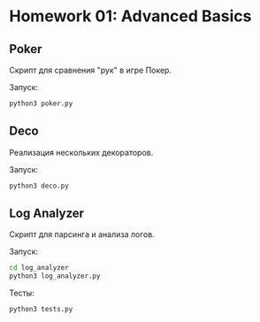 # Homework 01: Advanced Basics

## Poker

Скрипт для сравнения "рук" в игре Покер.

Запуск:

```bash
python3 poker.py
```



## Deco

Реализация нескольких декораторов.

Запуск:

```bash
python3 deco.py
```



## Log Analyzer

Скрипт для парсинга и анализа логов.

Запуск:

```bash
cd log_analyzer
python3 log_analyzer.py
```

Тесты:

```bash
python3 tests.py
```